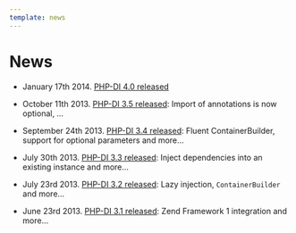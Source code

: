 ```yaml
---
template: news
---
```


# News

- January 17th 2014. [PHP-DI 4.0 released](07-php-di-4-0-released.md)

- October 11th 2013. [PHP-DI 3.5 released](05-php-di-3-5.md): Import of annotations is now optional, …

- September 24th 2013. [PHP-DI 3.4 released](04-php-di-3-4.md): Fluent ContainerBuilder, support for optional parameters and more…

- July 30th 2013. [PHP-DI 3.3 released](03-php-di-3-3.md): Inject dependencies into an existing instance and more…

- July 23rd 2013. [PHP-DI 3.2 released](02-php-di-3-2.md): Lazy injection, `ContainerBuilder` and more…

- June 23rd 2013. [PHP-DI 3.1 released](01-php-di-3-1.md): Zend Framework 1 integration and more…
